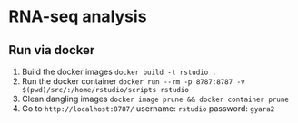 # RNA-seq analysis

## Run via docker

1. Build the docker images `docker build -t rstudio .`
2. Run the docker container `docker run --rm -p 8787:8787 -v $(pwd)/src/:/home/rstudio/scripts rstudio`
3. Clean dangling images `docker image prune && docker container prune`
4. Go to `http://localhost:8787/` username: `rstudio` password: `gyara2`